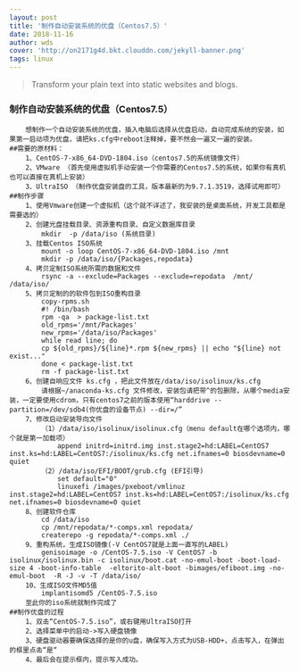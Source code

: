 ```yaml
---
layout: post
title: '制作自动安装系统的优盘（Centos7.5）'
date: 2018-11-16
author: wds
cover: 'http://on2171g4d.bkt.clouddn.com/jekyll-banner.png'
tags: linux
---
```


> Transform your plain text into static websites and blogs.

### 制作自动安装系统的优盘（Centos7.5）
		想制作一个自动安装系统的优盘，插入电脑后选择从优盘启动，自动完成系统的安装，如果第一启动项为优盘，请把ks.cfg中reboot注释掉，要不然会一遍又一遍的安装。
	##需要的原材料：
		1、CentOS-7-x86_64-DVD-1804.iso（centos7.5的系统镜像文件）
		2、VMware （首先使用虚拟机手动安装一个你需要的Centos7.5的系统，如果你有真机也可以直接在真机上安装）
		3、UltraISO （制作优盘安装盘的工具，版本最新的为9.7.1.3519，选择试用即可）
	##制作步骤
		1、使用Vmware创建一个虚拟机（这个就不详述了，我安装的是桌面系统，开发工具都是需要选的）
		2、创建光盘挂载目录、资源重构目录、自定义数据库目录
			mkdir  -p /data/iso (系统目录)
		3、挂载Centos ISO系统
			mount -o loop CentOS-7-x86_64-DVD-1804.iso /mnt
			mkdir -p /data/iso/{Packages,repodata}
		4、拷贝定制ISO系统所需的数据和文件
			rsync -a --exclude=Packages --exclude=repodata  /mnt/  /data/iso/
		5、拷贝定制的的软件包到ISO重构目录
			copy-rpms.sh
			#! /bin/bash
			rpm -qa  > package-list.txt
			old_rpms='/mnt/Packages'
			new_rpms='/data/iso/Packages'
			while read line; do
			cp ${old_rpms}/${line}*.rpm ${new_rpms} || echo "${line} not exist..."
			done < package-list.txt
			rm -f package-list.txt
		6、创建自响应文件 ks.cfg ，把此文件放在/data/iso/isolinux/ks.cfg
			请根据~/anaconda-ks.cfg 文件修改，安装包请把带^的包删除，从哪个media安装，一定要使用cdrom，只有centos7之前的版本使用“harddrive --partition=/dev/sdb4(你优盘的设备节点) --dir=/”
		7、修改启动安装导向文件
			（1）/data/iso/isolinux/isolinux.cfg（menu default在哪个选项内，哪个就是第一加载项）
				append initrd=initrd.img inst.stage2=hd:LABEL=CentOS7 inst.ks=hd:LABEL=CentOS7:/isolinux/ks.cfg net.ifnames=0 biosdevname=0 quiet	
			（2）/data/iso/EFI/BOOT/grub.cfg (EFI引导)
				set default="0"
				linuxefi /images/pxeboot/vmlinuz inst.stage2=hd:LABEL=CentOS7 inst.ks=hd:LABEL=CentOS7:/isolinux/ks.cfg net.ifnames=0 biosdevname=0 quiet
		8、创建软件仓库
			cd /data/iso
			cp /mnt/repodata/*-comps.xml repodata/
			createrepo -g repodata/*-comps.xml ./
		9、重构系统，生成ISO镜像(-V CentOS7就是上面一直写的LABEL)
			genisoimage -o /CentOS-7.5.iso -V CentOS7 -b isolinux/isolinux.bin -c isolinux/boot.cat -no-emul-boot -boot-load-size 4 -boot-info-table  -eltorito-alt-boot -bimages/efiboot.img -no-emul-boot  -R -J -v -T /data/iso/
		10、生成ISO文件MD5值
			implantisomd5 /CentOS-7.5.iso
		至此你的iso系统就制作完成了
	##制作优盘的过程
		1、双击“CentOS-7.5.iso”，或右键用UltraISO打开
		2、选择菜单中的启动->写入硬盘镜像
		3、硬盘驱动器要确保选择的是你的u盘，确保写入方式为USB-HDD+，点击写入，在弹出的框里点击“是“
		4、最后会在提示框内，提示写入成功。
	